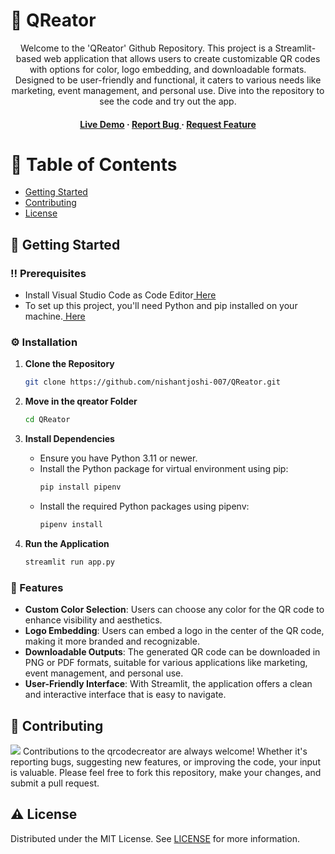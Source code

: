 # :star2: QReator
<div align='center'>
Welcome to the 'QReator' Github Repository. This project is a Streamlit-based web application that allows users to create customizable QR codes with options for color, logo embedding, and downloadable formats. Designed to be user-friendly and functional, it caters to various needs like marketing, event management, and personal use. Dive into the repository to see the code and try out the app.
<h4> <a href=https://qreator.streamlit.app/>Live Demo</a> <span> · </span> <a href="https://github.com/nishantjoshi-007/QReator/issues"> Report Bug </a> <span> · </span> <a href="https://github.com/nishantjoshi-007/QReator/issues"> Request Feature </a> </h4>
</div>

# :notebook_with_decorative_cover: Table of Contents
- [Getting Started](#toolbox-getting-started)
- [Contributing](#wave-contributing)
- [License](#warning-license)

## :toolbox: Getting Started

### :bangbang: Prerequisites
- Install Visual Studio Code as Code Editor<a href="https://code.visualstudio.com/Download"> Here</a>
- To set up this project, you'll need Python and pip installed on your machine.<a href="https://www.python.org/downloads/"> Here</a>

### :gear: Installation
1. **Clone the Repository**
   ```bash
   git clone https://github.com/nishantjoshi-007/QReator.git
   ```
2. **Move in the qreator Folder**
   ```bash
   cd QReator
   ```
   
3. **Install Dependencies**
   - Ensure you have Python 3.11 or newer.
   - Install the Python package for virtual environment using pip:
     ```bash
     pip install pipenv
     ```
   - Install the required Python packages using pipenv:
     ```bash
     pipenv install
     ```

4. **Run the Application**
   ```bash
   streamlit run app.py
   ```

### :dart: Features
- **Custom Color Selection**: Users can choose any color for the QR code to enhance visibility and aesthetics.
- **Logo Embedding**: Users can embed a logo in the center of the QR code, making it more branded and recognizable.
- **Downloadable Outputs**: The generated QR code can be downloaded in PNG or PDF formats, suitable for various applications like marketing, event management, and personal use.
- **User-Friendly Interface**: With Streamlit, the application offers a clean and interactive interface that is easy to navigate.

## :wave: Contributing
<img src="https://contrib.rocks/image?repo=Louis3797/awesome-readme-template" /> Contributions to the qrcodecreator are always welcome! Whether it's reporting bugs, suggesting new features, or improving the code, your input is valuable. Please feel free to fork this repository, make your changes, and submit a pull request.

## :warning: License
Distributed under the MIT License. See <a href="https://github.com/nishantjoshi-007/QReator/blob/main/LICENSE">LICENSE</a> for more information.
